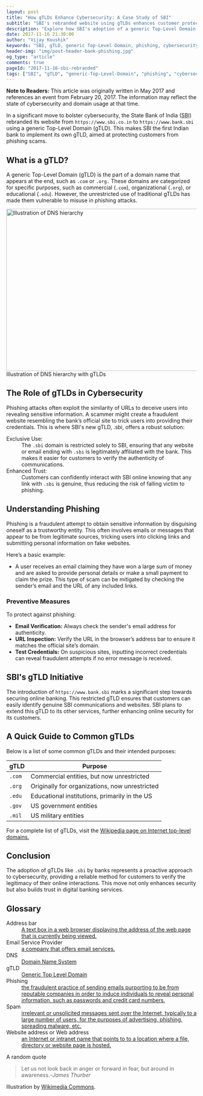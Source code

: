 ```yaml
---
layout: post
title: "How gTLDs Enhance Cybersecurity: A Case Study of SBI"
subtitle: "SBI's rebranded website using gTLDs enhances customer protection against phishing scams."
description: "Explore how SBI's adoption of a generic Top-Level Domain (gTLD) improves cybersecurity by preventing phishing scams and ensuring safe online banking."
date: 2017-11-16 21:30:00
author: "Vijay Koushik"
keywords: "SBI, gTLD, generic Top-Level Domain, phishing, cybersecurity, online banking security"
header-img: "img/post-header-bank-phishing.jpg"
og_type: "article"
comments: true
pageId: "2017-11-16-sbi-rebranded"
tags: ["SBI", "gTLD", "generic-Top-Level-Domain", "phishing", "cybersecurity", "online banking"]
---
```

<div class="alert alert-info">
  <strong><i class="fa fa-info-circle"></i> Note to Readers:</strong> This article was originally written in May 2017 and references an event from February 20, 2017. The information may reflect the state of cybersecurity and domain usage at that time.
</div>

<p>In a significant move to bolster cybersecurity, the State Bank of India (<abbr title="State Bank of India">SBI</abbr>) rebranded its website from <code>https://www.sbi.co.in</code> to <code>https://www.bank.sbi</code> using a generic Top-Level Domain (gTLD). This makes SBI the first Indian bank to implement its own gTLD, aimed at protecting customers from phishing scams.</p>

<h2>What is a gTLD?</h2>
<p>A generic Top-Level Domain (gTLD) is the part of a domain name that appears at the end, such as <code>.com</code> or <code>.org.</code> These domains are categorized for specific purposes, such as commercial (<code>.com</code>), organizational (<code>.org</code>), or educational (<code>.edu</code>). However, the unrestricted use of traditional gTLDs has made them vulnerable to misuse in phishing attacks.</p>
<a href="#">
    <img src="{{ site.baseurl }}/img/post-dns-tree-illustration.svg" alt="Illustration of DNS hierarchy" width="732" height="429">
</a>
<span class="caption text-muted">Illustration of DNS hierarchy with gTLDs</span>
<h2>The Role of gTLDs in Cybersecurity</h2>
<p>Phishing attacks often exploit the similarity of URLs to deceive users into revealing sensitive information. A scammer might create a fraudulent website resembling the bank’s official site to trick users into providing their credentials. This is where SBI's new gTLD, .sbi, offers a robust solution:
	<dl>
		<dt>Exclusive Use:</dt>
		<dd>The <code>.sbi</code> domain is restricted solely to SBI, ensuring that any website or email ending with <code>.sbi</code> is legitimately affiliated with the bank. This makes it easier for customers to verify the authenticity of communications.</dd>
		<dt>Enhanced Trust:</dt>
		<dd>Customers can confidently interact with SBI online knowing that any link with <code>.sbi</code> is genuine, thus reducing the risk of falling victim to phishing.</dd>
	</dl>
</p>
<h2>Understanding Phishing</h2>
<p>
	Phishing is a fraudulent attempt to obtain sensitive information by disguising oneself as a trustworthy entity. This often involves emails or messages that appear to be from legitimate sources, tricking users into clicking links and submitting personal information on fake websites.
</p>
<p>Here’s a basic example:</p>
<ul>
	<li>A user receives an email claiming they have won a large sum of money and are asked to provide personal details or make a small payment to claim the prize. This type of scam can be mitigated by checking the sender’s email and the URL of any included links.</li>
</ul>
<h3>Preventive Measures</h3>
<p>To protect against phishing:</p>
<ul>
	<li><b>Email Verification:</b> Always check the sender's email address for authenticity.</li>
<li><b>URL Inspection:</b> Verify the URL in the browser’s address bar to ensure it matches the official site’s domain.</li>
<li><b>Test Credentials:</b> On suspicious sites, inputting incorrect credentials can reveal fraudulent attempts if no error message is received.</li>
</ul>

<h2>SBI's gTLD Initiative</h2>
<p>The introduction of <code>https://www.bank.sbi</code> marks a significant step towards securing online banking. This restricted gTLD ensures that customers can easily identify genuine SBI communications and websites. SBI plans to extend this gTLD to its other services, further enhancing online security for its customers.</p>

<h2>A Quick Guide to Common gTLDs</h2>
<p>Below is a list of some common gTLDs and their intended purposes:</p>
<table>
	<thead>
		<tr>
			<th>gTLD</th>
			<th>Purpose</th>
		</tr>
	</thead>
	<tbody>
		<tr>
			<td><code>.com</code></td>
			<td>Commercial entities, but now unrestricted</td>
		</tr>
		<tr>
			<td><code>.org</code></td>
			<td>Originally for organizations, now unrestricted</td>
		</tr>
		<tr>
			<td><code>.edu</code></td>
			<td>Educational institutions, primarily in the US</td>
		</tr>
		<tr>
			<td><code>.gov</code></td>
			<td>US government entities</td>
		</tr>
		<tr>
			<td><code>.mil</code></td>
			<td>US military entities</td>
		</tr>
	</tbody>
</table>
<p>
	For a complete list of gTLDs, visit the <a href="https://en.wikipedia.org/wiki/List_of_Internet_top-level_domains#ICANN-era_generic_top-level_domains">Wikipedia page on Internet top-level domains.</a>
</p>

<h2>Conclusion</h2>
<p>The adoption of gTLDs like <code>.sbi</code> by banks represents a proactive approach to cybersecurity, providing a reliable method for customers to verify the legitimacy of their online interactions. This move not only enhances security but also builds trust in digital banking services.</p>

<h2>Glossary</h2>
<dl>
	<dt>Address bar</dt>
	<dd><a href="https://en.wikipedia.org/wiki/Address_bar">A text box in a web browser displaying the address of the web page that is currently being viewed.<i class="fa fa-external-link"></i></a></dd>
	<dt>Email Service Provider</dt>
	<dd><a href="https://en.wikipedia.org/wiki/Spamming">a company that offers email services. <i class="fa fa-external-link"></i></a></dd>
	<dt>DNS</dt>
	<dd><a href="https://en.wikipedia.org/wiki/Domain_Name_System">Domain Name System <i class="fa fa-external-link"></i></a></dd>
	<dt>gTLD</dt>
	<dd><a href="https://en.wikipedia.org/wiki/Generic_top-level_domain">Generic Top Level Domain <i class="fa fa-external-link"></i></a></dd>
	<dt>Phishing</dt>
	<dd><a href="https://en.wikipedia.org/wiki/Phishing">the fraudulent practice of sending emails purporting to be from reputable companies in order to induce individuals to reveal personal information, such as passwords and credit card numbers. <i class="fa fa-external-link"></i></a></dd>
	<dt>Spam</dt>
	<dd><a href="https://en.wikipedia.org/wiki/Spamming">irrelevant or unsolicited messages sent over the Internet, typically to a large number of users, for the purposes of advertising, phishing, spreading malware, etc. <i class="fa fa-external-link"></i></a></dd>
	<dt>Website address or Web address</dt>
	<dd><a href="https://en.wikipedia.org/wiki/URL">an Internet or intranet name that points to to a location where a file, directory or website page is hosted. <i class="fa fa-external-link"></i></a></dd>
</dl>
<p>A random quote</p>
<blockquote cite="https://en.wikipedia.org/wiki/James_Thurber">
Let us not look back in anger or forward in fear, but around in awareness.-<cite>James Thurber</cite>
</blockquote>
<p>Illustration by <a href="https://commons.wikimedia.org/">Wikimedia Commons</a>.</p>
